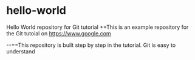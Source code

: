 # hello-world
Hello World repository for Git tutorial
++This is an example repository for the Git tutoial on https://www.google.com

--==This repository is built step by step in the tutorial.
Git is easy to understand
